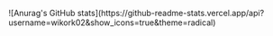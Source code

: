 
<p>![Anurag's GitHub stats](https://github-readme-stats.vercel.app/api?username=wikork02&show_icons=true&theme=radical)</p>

